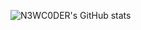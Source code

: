 
![N3WC0DER's GitHub stats](https://github-readme-stats.vercel.app/api?username=N3WC0DER&show_icons=true&theme=radical)




<!---
N3WC0DER/N3WC0DER is a ✨ special ✨ repository because its `README.md` (this file) appears on your GitHub profile.
You can click the Preview link to take a look at your changes.
--->
